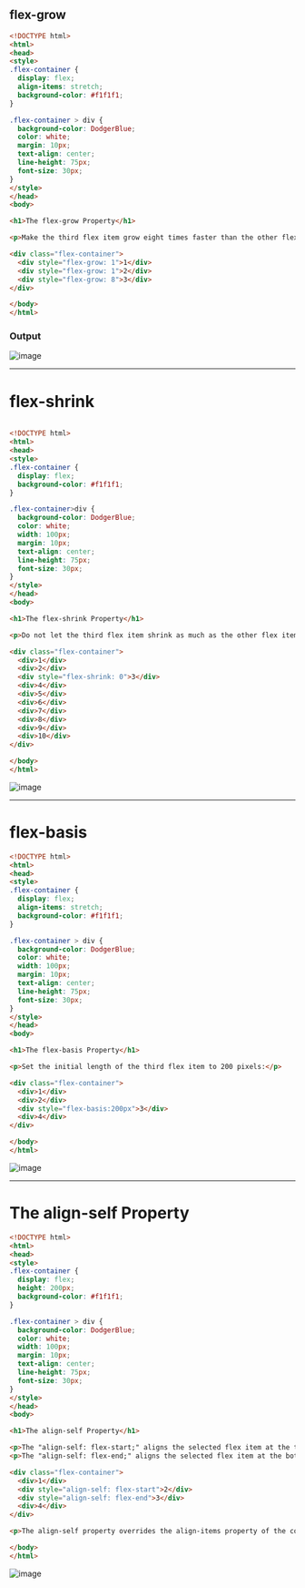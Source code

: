 ## flex-grow

```html
<!DOCTYPE html>
<html>
<head>
<style>
.flex-container {
  display: flex;
  align-items: stretch;
  background-color: #f1f1f1;
}

.flex-container > div {
  background-color: DodgerBlue;
  color: white;
  margin: 10px;
  text-align: center;
  line-height: 75px;
  font-size: 30px;
}
</style>
</head>
<body>

<h1>The flex-grow Property</h1>

<p>Make the third flex item grow eight times faster than the other flex items:</p>

<div class="flex-container">
  <div style="flex-grow: 1">1</div>
  <div style="flex-grow: 1">2</div>
  <div style="flex-grow: 8">3</div>
</div>

</body>
</html>

```
### Output
![image](https://user-images.githubusercontent.com/12442613/188301134-7094259e-2fe8-487a-bbd7-a9b48bfc14bf.png)

-------------------

# flex-shrink

```html

<!DOCTYPE html>
<html>
<head>
<style>
.flex-container {
  display: flex;
  background-color: #f1f1f1;
}

.flex-container>div {
  background-color: DodgerBlue;
  color: white;
  width: 100px;
  margin: 10px;
  text-align: center;
  line-height: 75px;
  font-size: 30px;
}
</style>
</head>
<body>

<h1>The flex-shrink Property</h1>

<p>Do not let the third flex item shrink as much as the other flex items:</p>

<div class="flex-container">
  <div>1</div>
  <div>2</div>
  <div style="flex-shrink: 0">3</div>
  <div>4</div>
  <div>5</div>
  <div>6</div>
  <div>7</div>
  <div>8</div>
  <div>9</div>
  <div>10</div>
</div>

</body>
</html>
```
![image](https://user-images.githubusercontent.com/12442613/188301177-d9597602-5524-414d-8d2c-ee6915cc0e4f.png)

---------------------------
# flex-basis

```html
<!DOCTYPE html>
<html>
<head>
<style>
.flex-container {
  display: flex;
  align-items: stretch;
  background-color: #f1f1f1;
}

.flex-container > div {
  background-color: DodgerBlue;
  color: white;
  width: 100px;
  margin: 10px;
  text-align: center;
  line-height: 75px;
  font-size: 30px;
}
</style>
</head>
<body>

<h1>The flex-basis Property</h1>

<p>Set the initial length of the third flex item to 200 pixels:</p>

<div class="flex-container">
  <div>1</div>
  <div>2</div>
  <div style="flex-basis:200px">3</div>
  <div>4</div>
</div>

</body>
</html>

```
![image](https://user-images.githubusercontent.com/12442613/188301216-0184ff11-5a11-46d3-a613-d7098d3d317b.png)


--------------

# The align-self Property

```html
<!DOCTYPE html>
<html>
<head>
<style>
.flex-container {
  display: flex;
  height: 200px;
  background-color: #f1f1f1;
}

.flex-container > div {
  background-color: DodgerBlue;
  color: white;
  width: 100px;
  margin: 10px;
  text-align: center;
  line-height: 75px;
  font-size: 30px;
}
</style>
</head>
<body>

<h1>The align-self Property</h1>

<p>The "align-self: flex-start;" aligns the selected flex item at the top of the container.</p>
<p>The "align-self: flex-end;" aligns the selected flex item at the bottom of the container.</p>

<div class="flex-container">
  <div>1</div>
  <div style="align-self: flex-start">2</div>
  <div style="align-self: flex-end">3</div>
  <div>4</div>
</div>

<p>The align-self property overrides the align-items property of the container.</p>

</body>
</html>

```
![image](https://user-images.githubusercontent.com/12442613/188301258-bbd58b56-1847-4845-9153-141309d3c71a.png)



